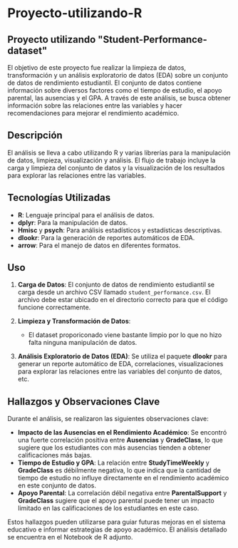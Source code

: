 # Proyecto-utilizando-R

## Proyecto utilizando  "Student-Performance-dataset"

El objetivo de este proyecto fue realizar la limpieza de datos, transformación y un análisis exploratorio de datos (EDA) sobre un conjunto de datos de rendimiento estudiantil. El conjunto de datos contiene información sobre diversos factores como el tiempo de estudio, el apoyo parental, las ausencias y el GPA. A través de este análisis, se busca obtener información sobre las relaciones entre las variables y hacer recomendaciones para mejorar el rendimiento académico.

## Descripción

El análisis se lleva a cabo utilizando R y varias librerías para la manipulación de datos, limpieza, visualización y análisis. El flujo de trabajo incluye la carga y limpieza del conjunto de datos y la visualización de los resultados para explorar las relaciones entre las variables.

## Tecnologías Utilizadas

- **R**: Lenguaje principal para el análisis de datos.
- **dplyr**: Para la manipulación de datos.
- **Hmisc** y **psych**: Para análisis estadísticos y estadísticas descriptivas.
- **dlookr**: Para la generación de reportes automáticos de EDA.
- **arrow**: Para el manejo de datos en diferentes formatos.

## Uso

1. **Carga de Datos**: El conjunto de datos de rendimiento estudiantil se carga desde un archivo CSV llamado `student_performance.csv`. El archivo debe estar ubicado en el directorio correcto para que el código funcione correctamente.

2. **Limpieza y Transformación de Datos**:
   - El dataset proporiconado viene bastante limpio por lo que no hizo falta ninguna manipulación de datos.

3. **Análisis Exploratorio de Datos (EDA)**: Se utiliza el paquete **dlookr** para generar un reporte automático de EDA, correlaciones, visualizaciones para explorar las relaciones entre las variables del conjunto de datos, etc.

## Hallazgos y Observaciones Clave

Durante el análisis, se realizaron las siguientes observaciones clave:
- **Impacto de las Ausencias en el Rendimiento Académico**: Se encontró una fuerte correlación positiva entre **Ausencias** y **GradeClass**, lo que sugiere que los estudiantes con más ausencias tienden a obtener calificaciones más bajas.
- **Tiempo de Estudio y GPA**: La relación entre **StudyTimeWeekly** y **GradeClass** es débilmente negativa, lo que indica que la cantidad de tiempo de estudio no influye directamente en el rendimiento académico en este conjunto de datos.
- **Apoyo Parental**: La correlación débil negativa entre **ParentalSupport** y **GradeClass** sugiere que el apoyo parental puede tener un impacto limitado en las calificaciones de los estudiantes en este caso.

Estos hallazgos pueden utilizarse para guiar futuras mejoras en el sistema educativo e informar estrategias de apoyo académico. El análisis detallado se encuentra en el Notebook de R adjunto.
